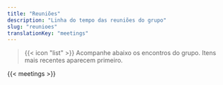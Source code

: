 ```yaml
---
title: "Reuniões"
description: "Linha do tempo das reuniões do grupo"
slug: "reunioes"
translationKey: "meetings"
---
```


> {{< icon "list" >}} Acompanhe abaixo os encontros do grupo. Itens mais recentes aparecem primeiro.

{{< meetings >}}
